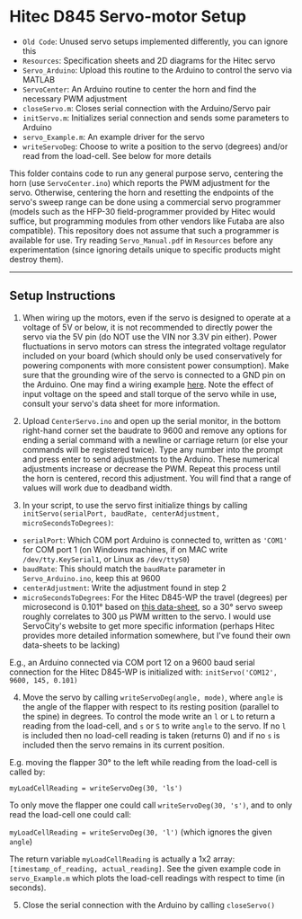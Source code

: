 # Hitec D845 Servo-motor Setup

* `Old Code`: Unused servo setups implemented differently, you can ignore this
* `Resources`: Specification sheets and 2D diagrams for the Hitec servo
* `Servo_Arduino`: Upload this routine to the Arduino to control the servo via MATLAB
* `ServoCenter`: An Arduino routine to center the horn and find the necessary PWM adjustment
* `closeServo.m`: Closes serial connection with the Arduino/Servo pair
* `initServo.m`: Initializes serial connection and sends some parameters to Arduino
* `servo_Example.m`: An example driver for the servo
* `writeServoDeg`: Choose to write a position to the servo (degrees) and/or read from the load-cell. See below for more details


This folder contains code to run any general purpose servo, centering the horn (use `ServoCenter.ino`) which reports the PWM adjustment for the servo. Otherwise, centering the horn and resetting the endpoints of the servo's sweep range can be done using a commercial servo programmer (models such as the HFP-30 field-programmer provided by Hitec would suffice, but programming modules from other vendors like Futaba are also compatible). This repository does not assume that such a programmer is available for use. Try reading `Servo_Manual.pdf` in `Resources` before any experimentation (since ignoring details unique to specific products might destroy them).

---
## Setup Instructions
1. When wiring up the motors, even if the servo is designed to operate at a voltage of 5V or below, it is not recommended to directly power the servo via the 5V pin (do NOT use the VIN nor 3.3V pin either). Power fluctuations in servo motors can stress the integrated voltage regulator included on your board (which should only be used conservatively for powering components with more consistent power consumption). Make sure that the grounding wire of the servo is connected to a GND pin on the Arduino. One may find a wiring example [here](https://www.mathworks.com/help/supportpkg/arduinoio/ug/control-servo-motors.html). Note the effect of input voltage on the speed and stall torque of the servo while in use, consult your servo's data sheet for more information.

2. Upload `CenterServo.ino` and open up the serial monitor, in the bottom right-hand corner set the baudrate to 9600 and remove any options for ending a serial command with a newline or carriage return (or else your commands will be registered twice). Type any number into the prompt and press enter to send adjustments to the Arduino. These numerical adjustments  increase or decrease the PWM. Repeat this process until the horn is centered, record this adjustment. You will find that a range of values will work due to deadband width.
3. In your script, to use the servo first initialize things by calling `initServo(serialPort, baudRate, centerAdjustment, microSecondsToDegrees)`:
 * `serialPort`: Which COM port Arduino is connected to, written as `'COM1'` for COM port 1 (on Windows machines, if on MAC write `/dev/tty.KeySerial1`, or Linux as `/dev/ttyS0`)
 * `baudRate`: This should match the `baudRate` parameter in `Servo_Arduino.ino`, keep this at 9600
 * `centerAdjustment`: Write the adjustment found in step 2
 * `microSecondsToDegrees`: For the Hitec D845-WP the travel (degrees) per microsecond is 0.101° based on [this data-sheet](https://www.servocity.com/d845wp-servo), so a 30° servo sweep roughly correlates to 300 µs PWM written to the servo. I would use ServoCity's website to get more specific information (perhaps Hitec provides more detailed information somewhere, but I've found their own data-sheets to be lacking)

 E.g., an Arduino connected via COM port 12 on a 9600 baud serial connection for the Hitec D845-WP is initialized with: `initServo('COM12', 9600, 145, 0.101)`

4. Move the servo by calling `writeServoDeg(angle, mode)`, where `angle` is the angle of the flapper with respect to its resting position (parallel to the spine) in degrees. To control the mode write an `l` or `L` to return a reading from the load-cell, and `s` or `S` to write `angle` to the servo. If no `l` is included then no load-cell reading is taken (returns 0) and if no `s` is included then the servo remains in its current position.

 E.g. moving the flapper 30° to the left while reading from the load-cell is called by:

 `myLoadCellReading = writeServoDeg(30, 'ls')`

 To only move the flapper one could call `writeServoDeg(30, 's')`, and to only read the load-cell one could call:

 `myLoadCellReading = writeServoDeg(30, 'l')` (which ignores the given `angle`)

 The return variable `myLoadCellReading` is actually a 1x2 array: `[timestamp_of_reading, actual_reading]`. See the given example code in `servo_Example.m` which plots the load-cell readings with respect to time (in seconds).

5. Close the serial connection with the Arduino by calling `closeServo()`
